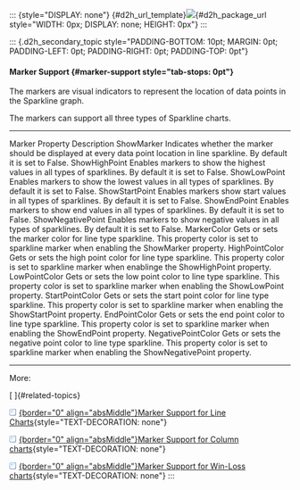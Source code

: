 ::: {style="DISPLAY: none"}
[](ms-xhelp:///?Id=d2h_url_template){#d2h_url_template}![](!package_url!){#d2h_package_url style="WIDTH: 0px; DISPLAY: none; HEIGHT: 0px"}
:::

::: {.d2h_secondary_topic style="PADDING-BOTTOM: 10pt; MARGIN: 0pt; PADDING-LEFT: 0pt; PADDING-RIGHT: 0pt; PADDING-TOP: 0pt"}
#### Marker Support {#marker-support style="tab-stops: 0pt"}

The markers are visual indicators to represent the location of data points in the Sparkline graph.

The markers can support all three types of Sparkline charts.

  -------------------- ------------------------------------------------------------------------------------------------------------------------------------------------------------
  Marker Property      Description
  ShowMarker           Indicates whether the marker should be displayed at every data point location in line sparkline. By default it is set to False.
  ShowHighPoint        Enables markers to show the highest values in all types of sparklines. By default it is set to False.
  ShowLowPoint         Enables markers to show the lowest values in all types of sparklines. By default it is set to False.
  ShowStartPoint       Enables markers show start values in all types of sparklines. By default it is set to False.
  ShowEndPoint         Enables markers to show end values in all types of sparklines. By default it is set to False.
  ShowNegativePoint    Enables markers to show negative values in all types of sparklines. By default it is set to False.
  MarkerColor          Gets or sets the marker color for line type sparkline. This property color is set to sparkline marker when enabling the ShowMarker property.
  HighPointColor       Gets or sets the high point color for line type sparkline. This property color is set to sparkline marker when enablinge the ShowHighPoint property.
  LowPointColor        Gets or sets the low point color to line type sparkline. This property color is set to sparkline marker when enabling the ShowLowPoint property.
  StartPointColor      Gets or sets the start point color for line type sparkline. This property color is set to sparkline marker when enabling the ShowStartPoint property.
  EndPointColor        Gets or sets the end point color to line type sparkline. This property color is set to sparkline marker when enabling the ShowEndPoint property.
  NegativePointColor   Gets or sets the negative point color to line type sparkline. This property color is set to sparkline marker when enabling the ShowNegativePoint property.
  -------------------- ------------------------------------------------------------------------------------------------------------------------------------------------------------

More:

[ ]{#related-topics}

[![](button.gif){border="0" align="absMiddle"}Marker Support for Line Charts](ms-xhelp:///?Id=2bf06da3-4cc2-4dd6-9235-2c900038f2ee){style="TEXT-DECORATION: none"}

[![](button.gif){border="0" align="absMiddle"}Marker Support for Column charts](ms-xhelp:///?Id=c2f215ae-4f30-499f-bd43-a608abd40546){style="TEXT-DECORATION: none"}

[![](button.gif){border="0" align="absMiddle"}Marker Support for Win-Loss charts](ms-xhelp:///?Id=7bc19612-17b0-4d4c-bd6e-5cede13d18b2){style="TEXT-DECORATION: none"}
:::
